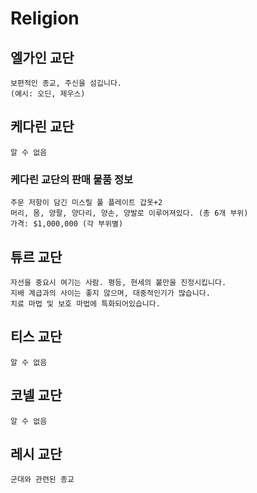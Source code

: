 # Religion

## 엘가인 교단

    보편적인 종교, 주신을 섬깁니다. 
    (예시: 오딘, 제우스)

## 케다린 교단

    알 수 없음
    
### 케다린 교단의 판매 물품 정보
    
    주문 저항이 담긴 미스릴 풀 플레이트 갑옷+2 
    머리, 몸, 양팔, 양다리, 양손, 양발로 이루어져있다. (총 6개 부위)
    가격: $1,000,000 (각 부위별)

## 튜르 교단

    자선을 중요시 여기는 사람. 평등, 현세의 불만을 진정시킵니다.
    지배 계급과의 사이는 좋지 않으며, 대중적인기가 많습니다.
    치료 마법 및 보호 마법에 특화되어있습니다.


## 티스 교단

    알 수 없음

## 코넬 교단

    알 수 없음

## 레시 교단

    군대와 관련된 종교
